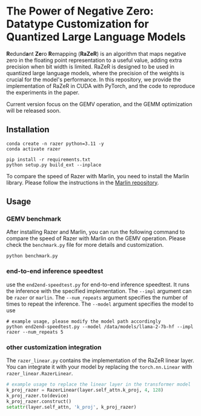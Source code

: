# The Power of Negative Zero: Datatype Customization for Quantized Large Language Models

**R**edund**a**nt **Ze**ro **R**emapping (**RaZeR**) is an algorithm that maps negative zero in the floating point representation to a useful value, adding extra precision when bit width is limited. RaZeR is designed to be used in quantized large language models, where the precision of the weights is crucial for the model's performance. In this repository, we provide the implementation of RaZeR in CUDA with PyTorch, and the code to reproduce the experiments in the paper.

Current version focus on the GEMV operation, and the GEMM optimization will be released soon.

## Installation

```
conda create -n razer python=3.11 -y
conda activate razer

pip install -r requirements.txt
python setup.py build_ext --inplace
```

To compare the speed of Razer with Marlin, you need to install the Marlin library. Please follow the instructions in the [Marlin repository](https://github.com/IST-DASLab/marlin).

## Usage

### GEMV benchmark

After installing Razer and Marlin, you can run the following command to compare the speed of Razer with Marlin on the GEMV operation. Please check the `benchmark.py` file for more details and customization.

```
python benchmark.py
```

### end-to-end inference speedtest

use the `end2end-speedtest.py` for end-to-end inference speedtest. It runs the inference with the specified implementation. The `--impl` argument can be `razer` or `marlin`. The `--num_repeats` argument specifies the number of times to repeat the inference. The `--model` argument specifies the model to use

```
# example usage, please modify the model path accordingly
python end2end-speedtest.py --model /data/models/llama-2-7b-hf --impl razer --num_repeats 5
```

<!-- optionally it can use the omniquant parameter for a better quantization, but this does not affect the speedtest. -->

### other customization integration

The `razer_linear.py` contains the implementation of the RaZeR linear layer. You can integrate it with your model by replacing the `torch.nn.Linear` with `razer_linear.RazerLinear`.


``` python
# example usage to replace the linear layer in the transformer model
k_proj_razer = RazerLinear(layer.self_attn.k_proj, 4, 128)
k_proj_razer.to(device)
k_proj_razer.construct()
setattr(layer.self_attn, 'k_proj', k_proj_razer)
```